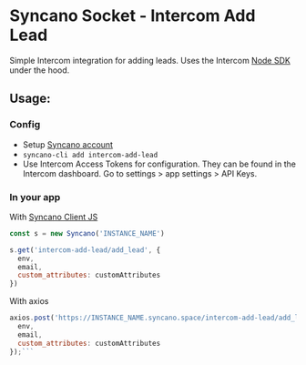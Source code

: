 # Syncano Socket - Intercom Add Lead

Simple Intercom integration for adding leads. Uses the Intercom [Node SDK](https://developers.intercom.com/v2.0/docs/intercom-node-sdk#section-leads) under the hood.

## Usage:

### Config
- Setup [Syncano account](https://syncano.github.io/syncano-node-cli/#/)
- `syncano-cli add intercom-add-lead`
- Use Intercom Access Tokens for configuration. They can be found in the Intercom dashboard. Go to settings > app settings > API Keys.

### In your app

With [Syncano Client JS](https://github.com/Syncano/syncano-client-js)

```javascript
const s = new Syncano('INSTANCE_NAME')

s.get('intercom-add-lead/add_lead', {
  env,
  email,
  custom_attributes: customAttributes
})
```

With axios

```javascript
axios.post('https://INSTANCE_NAME.syncano.space/intercom-add-lead/add_lead/', {
  env,
  email,
  custom_attributes: customAttributes
});```
